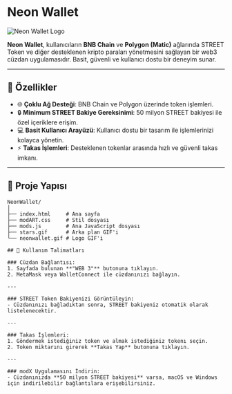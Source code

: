 # Neon Wallet

![Neon Wallet Logo](https://modfxmarket.com/neonwallet/neonwallet-opt.gif)

**Neon Wallet**, kullanıcıların **BNB Chain** ve **Polygon (Matic)** ağlarında STREET Token ve diğer desteklenen kripto paraları yönetmesini sağlayan bir web3 cüzdan uygulamasıdır. Basit, güvenli ve kullanıcı dostu bir deneyim sunar.

---

## 🚀 Özellikler

- 🌐 **Çoklu Ağ Desteği**: BNB Chain ve Polygon üzerinde token işlemleri.
- 🔒 **Minimum STREET Bakiye Gereksinimi**: 50 milyon STREET bakiyesi ile özel içeriklere erişim.
- 💻 **Basit Kullanıcı Arayüzü**: Kullanıcı dostu bir tasarım ile işlemlerinizi kolayca yönetin.
- ⚡ **Takas İşlemleri**: Desteklenen tokenlar arasında hızlı ve güvenli takas imkanı.

---

## 📂 Proje Yapısı

```plaintext
NeonWallet/
│
├── index.html     # Ana sayfa
├── modART.css     # Stil dosyası
├── mods.js        # Ana JavaScript dosyası
├── stars.gif      # Arka plan GIF'i
└── neonwallet.gif # Logo GIF'i

## 🎯 Kullanım Talimatları

### Cüzdan Bağlantısı:
1. Sayfada bulunan **"WEB 3"** butonuna tıklayın.
2. MetaMask veya WalletConnect ile cüzdanınızı bağlayın.

---

### STREET Token Bakiyenizi Görüntüleyin:
- Cüzdanınızı bağladıktan sonra, STREET bakiyeniz otomatik olarak listelenecektir.

---

### Takas İşlemleri:
1. Göndermek istediğiniz token ve almak istediğiniz tokenı seçin.
2. Token miktarını girerek **Takas Yap** butonuna tıklayın.

---

### modX Uygulamasını İndirin:
- Cüzdanınızda **50 milyon STREET bakiyesi** varsa, macOS ve Windows için indirilebilir bağlantılara erişebilirsiniz.
